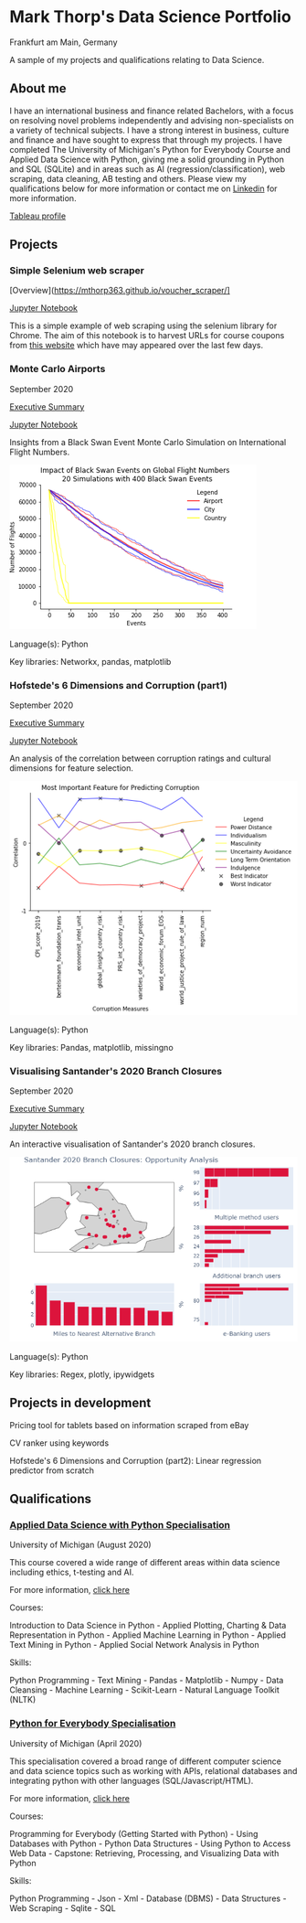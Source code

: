 # Mark Thorp's Data Science Portfolio
Frankfurt am Main, Germany

A sample of my projects and qualifications relating to Data Science.

## About me

I have an international business and finance related Bachelors, with a focus on resolving novel problems independently and advising non-specialists on a variety of technical subjects. I have a strong interest in business, culture and finance and have sought to express that through my projects. I have completed The University of Michigan's Python for Everybody Course and Applied Data Science with Python, giving me a solid grounding in Python and SQL (SQLite) and in areas such as AI (regression/classification), web scraping, data cleaning, AB testing and others. Please view my qualifications below for more information or contact me on [Linkedin](https://www.linkedin.com/in/thorpmark/) for more information.

[Tableau profile](https://public.tableau.com/profile/mark.thorp8511)

## Projects

### Simple Selenium web scraper

[Overview](https://mthorp363.github.io/voucher_scraper/]

[Jupyter Notebook](https://github.com/mthorp363/voucher_scraper/blob/main/Udemy%20Freebies%20scraper.ipynb)

This is a simple example of web scraping using the selenium library for Chrome. The aim of this notebook is to harvest URLs for course coupons from [this website](https://www.udemyfreebies.com/) which have may appeared over the last few days. 

### Monte Carlo Airports
September 2020

[Executive Summary](https://mthorp363.github.io/monte_carlo_airports/)

[Jupyter Notebook](https://github.com/mthorp363/monte_carlo_airports/blob/master/Main.ipynb)

Insights from a Black Swan Event Monte Carlo Simulation on International Flight Numbers.

![Monte Carlo model output](mc_model_output.png)

Language(s): Python

Key libraries: Networkx, pandas, matplotlib

### Hofstede's 6 Dimensions and Corruption (part1)
September 2020

[Executive Summary](https://mthorp363.github.io/culture_and_corruption/)

[Jupyter Notebook](https://github.com/mthorp363/culture_and_corruption/blob/master/Main.ipynb)


An analysis of the correlation between corruption ratings and cultural dimensions for feature selection.

![Feature selection](corruption_features.png)

Language(s): Python

Key libraries: Pandas, matplotlib, missingno

### Visualising Santander's 2020 Branch Closures
September 2020

[Executive Summary](https://mthorp363.github.io/santander_branch_closures/) 

[Jupyter Notebook](https://github.com/mthorp363/santander_branch_closures/blob/master/Main.ipynb)

An interactive visualisation of Santander's 2020 branch closures.

![Santander Visualisation](newplot.png)

Language(s): Python

Key libraries: Regex, plotly, ipywidgets

## Projects in development

Pricing tool for tablets based on information scraped from eBay

CV ranker using keywords

Hofstede's 6 Dimensions and Corruption (part2): Linear regression predictor from scratch

## Qualifications

### [Applied Data Science with Python Specialisation](https://www.coursera.org/account/accomplishments/specialization/9FJE8W2RKRFS)
University of Michigan (August 2020)

This course covered a wide range of different areas within data science including ethics, t-testing and AI.

For more information, [click here](https://www.coursera.org/specializations/data-science-python)

Courses:

Introduction to Data Science in Python - Applied Plotting, Charting & Data Representation in Python - Applied Machine Learning in Python - Applied Text Mining in Python - Applied Social Network Analysis in Python

Skills:

Python Programming - Text Mining - Pandas - Matplotlib - Numpy - Data Cleansing - Machine Learning - Scikit-Learn - Natural Language Toolkit (NLTK)



### [Python for Everybody Specialisation](https://www.coursera.org/account/accomplishments/specialization/CYF7KJENMFGZ) 
University of Michigan (April 2020)

This specialisation covered a broad range of different computer science and data science topics such as working with APIs, relational databases and integrating python with other languages (SQL/Javascript/HTML).

For more information, [click here](https://www.coursera.org/specializations/python?skipBrowseRedirect=true)

Courses: 

Programming for Everybody (Getting Started with Python) - Using Databases with Python - Python Data Structures - Using Python to Access Web Data - Capstone: Retrieving, Processing, and Visualizing Data with Python

Skills:

Python Programming - Json - Xml - Database (DBMS) - Data Structures - Web Scraping - Sqlite - SQL


